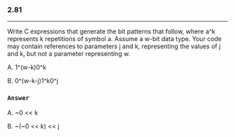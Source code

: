 ### 2.81
***
Write C expressions that generate the bit patterns that follow, where a^k represents k repetitions of symbol a. Assume a w-bit data type. Your code may contain references to parameters j and k, representing the values of j and k, but not a parameter representing w.

A.  1^(w-k)0^k

B.  0^(w-k-j)1^k0^j

### `Answer`
A.  ~0 << k

B.  ~(~0 << k) << j
